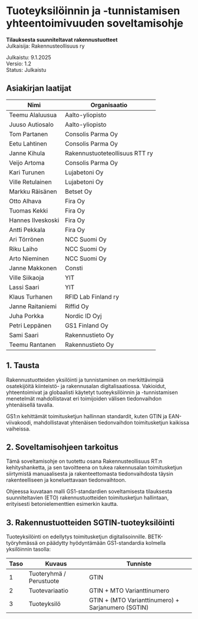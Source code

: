 # Tuoteyksilöinnin ja -tunnistamisen yhteentoimivuuden soveltamisohje

**Tilauksesta suunniteltavat rakennustuotteet**  
Julkaisija: Rakennusteollisuus ry

Julkaistu: 9.1.2025  
Versio: 1.2  
Status: Julkaistu

## Asiakirjan laatijat

| Nimi | Organisaatio |
|------|--------------|
| Teemu Alaluusua | Aalto-yliopisto |
| Juuso Autiosalo | Aalto-yliopisto |
| Tom Partanen | Consolis Parma Oy |
| Eetu Lahtinen | Consolis Parma Oy |
| Janne Kihula | Rakennustuoteteollisuus RTT ry |
| Veijo Artoma | Consolis Parma Oy |
| Kari Turunen | Lujabetoni Oy |
| Ville Retulainen | Lujabetoni Oy |
| Markku Räisänen | Betset Oy |
| Otto Alhava | Fira Oy |
| Tuomas Kekki | Fira Oy |
| Hannes Ilveskoski | Fira Oy |
| Antti Pekkala | Fira Oy |
| Ari Törrönen | NCC Suomi Oy |
| Riku Laiho | NCC Suomi Oy |
| Arto Nieminen | NCC Suomi Oy |
| Janne Makkonen | Consti |
| Ville Siikaoja | YIT |
| Lassi Saari | YIT |
| Klaus Turhanen | RFID Lab Finland ry |
| Janne Raitaniemi | Riffid Oy |
| Juha Porkka | Nordic ID Oyj |
| Petri Leppänen | GS1 Finland Oy |
| Sami Saari | Rakennustieto Oy |
| Teemu Rantanen | Rakennustieto Oy |

## 1. Tausta

Rakennustuotteiden yksilöinti ja tunnistaminen on merkittävimpiä osatekijöitä kiinteistö- ja rakennusalan digitalisaatiossa. Vakioidut, yhteentoimivat ja globaalisti käytetyt tuoteyksilöinnin ja -tunnistamisen menetelmät mahdollistavat eri toimijoiden välisen tiedonvaihdon yhtenäisellä tavalla.

GS1:n kehittämät toimitusketjun hallinnan standardit, kuten GTIN ja EAN-viivakoodi, mahdollistavat yhtenäisen tiedonvaihdon toimitusketjun kaikissa vaiheissa.

## 2. Soveltamisohjeen tarkoitus

Tämä soveltamisohje on tuotettu osana Rakennusteollisuus RT:n kehityshanketta, ja sen tavoitteena on tukea rakennusalan toimitusketjun siirtymistä manuaalisesta ja rakenteettomasta tiedonvaihdosta täysin rakenteelliseen ja koneluettavaan tiedonvaihtoon.

Ohjeessa kuvataan malli GS1-standardien soveltamisesta tilauksesta suunniteltavien (ETO) rakennustuotteiden toimitusketjun hallintaan, erityisesti betonielementtien esimerkin kautta.

## 3. Rakennustuotteiden SGTIN-tuoteyksilöinti

Tuoteyksilöinti on edellytys toimitusketjun digitalisoinnille. BETK-työryhmässä on päädytty hyödyntämään GS1-standardia kolmella yksilöinnin tasolla:

| Taso | Kuvaus | Tunniste |
|------|--------|----------|
| 1 | Tuoteryhmä / Perustuote | GTIN |
| 2 | Tuotevariaatio | GTIN + MTO Varianttinumero |
| 3 | Tuoteyksilö | GTIN + (MTO Varianttinumero) + Sarjanumero (SGTIN) |
